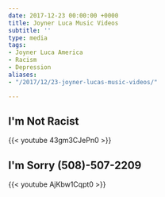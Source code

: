 ```yaml
---
date: 2017-12-23 00:00:00 +0000
title: Joyner Luca Music Videos
subtitle: ''
type: media
tags:
- Joyner Luca America
- Racism
- Depression
aliases:
- "/2017/12/23-joyner-lucas-music-videos/"

---
```

## I'm Not Racist

{{< youtube 43gm3CJePn0 >}}

## I'm Sorry (508)-507-2209

{{< youtube AjKbw1Cqpt0 >}}
